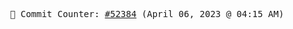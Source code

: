 <p align="center">
    <samp>
        📮 Commit Counter: <a href="https://github.com/Javascript-void0/Javascript-void0/commits/main">#52384</a> (April 06, 2023 @ 04:15 AM)
    </samp>
</p>